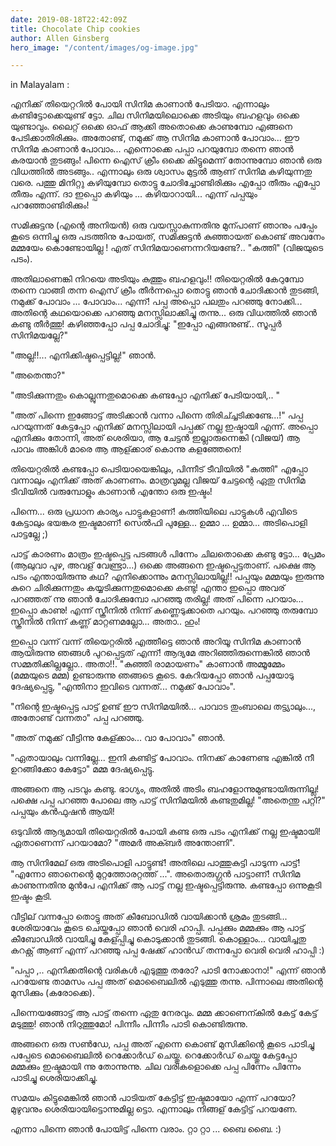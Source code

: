 ```yaml
---
date: 2019-08-18T22:42:09Z
title: Chocolate Chip cookies
author: Allen Ginsberg
hero_image: "/content/images/og-image.jpg"

---
```

in Malayalam :

എനിക്ക് തിയെറ്ററിൽ പോയി സിനിമ കാണാൻ പേടിയാ. എന്നാലും കണ്ടിട്ടോക്കെയുണ്ട് ട്ടോ. ചില സിനിമയിലൊക്കെ അടിയും ബഹളവും ഒക്കെ യുണ്ടാവും. ലൈറ്റ് ഒക്കെ ഓഫ് ആക്കി അതൊക്കെ കാണുമ്പോ എങ്ങനെ പേടിക്കാതിരിക്കും. അതോണ്ട്, നമുക്ക് ആ സിനിമ കാണാൻ പോവാം... ഈ സിനിമ കാണാൻ പോവാം... എന്നൊക്കെ പപ്പാ പറയുമ്പോ തന്നെ ഞാൻ കരയാൻ തുടങ്ങും! പിന്നെ ഐസ് ക്രീം ഒക്കെ കിട്ടുമെന്ന് തോന്നുമ്പോ ഞാൻ ഒരു വിധത്തിൽ അടങ്ങും.. എന്നാലും ഒരു ശ്വാസം മുട്ടൽ ആണ് സിനിമ കഴിയുന്നതു വരെ. പത്തു മിനിറ്റു കഴിയുമ്പോ തൊട്ടു ചോദിച്ചോണ്ടിരിക്കും എപ്പോ തീരും എപ്പോ തീരും എന്ന്. ദാ ഇപ്പൊ കഴിയും ... കഴിയാറായി... എന്ന് പപ്പയും പറഞ്ഞോണ്ടിരിക്കും!  

സമിക്കുട്ടനു (എന്റെ അനിയൻ) ഒരു വയസ്സാകുന്നതിനു മുന്പാണ് ഞാനും പപ്പേം കൂടെ ഒന്നിച്ചു ഒരു പടത്തിനു പോയത്, സമിക്കുട്ടൻ കുഞ്ഞായത് കൊണ്ട് അവനേം മമ്മയേം കൊണ്ടോയില്ല ! എത് സിനിമയാണെന്നറിയണ്ടേ?.. "കത്തി" (വിജയുടെ പടം).

അതിലാണെങ്കി നിറയെ അടിയും കുത്തും ബഹളവും!! തിയെറ്റരിൽ കേറുമ്പോ തന്നെ വാങ്ങി തന്ന ഐസ് ക്രീം തീർന്നപ്പൊ തൊട്ടു ഞാൻ ചോദിക്കാൻ തുടങ്ങി, നമുക്ക് പോവാം ... പോവാം... എന്ന്! പപ്പ അപ്പൊ പലതും പറഞ്ഞു നോക്കി... അതിന്റെ കഥയൊക്കെ പറഞ്ഞു മനസ്സിലാക്കിച്ചു തന്നു... ഒരു വിധത്തിൽ ഞാൻ കണ്ടു തീർത്തു! കഴിഞ്ഞപ്പോ പപ്പ ചോദിച്ചു: "ഇപ്പോ എങ്ങനുണ്ട്.. സൂപ്പർ സിനിമയല്ലേ?"

"അല്ല!!... എനിക്കിഷ്ടപ്പെട്ടില്ല!" ഞാൻ.

"അതെന്താ?"

"അടിക്കുന്നതും കൊല്ലുന്നതുമൊക്കെ കണ്ടപ്പോ എനിക്ക് പേടിയായി,.. "

"അത് പിന്നെ ഇങ്ങോട്ട് അടിക്കാൻ വന്നാ പിന്നെ തിരിച്ച്ചടിക്കണ്ടേ...!" പപ്പ പറയുന്നത് കേട്ടപ്പോ എനിക്ക് മനസ്സിലായി പപ്പക്ക് നല്ല ഇഷ്ടായി എന്ന്. അപ്പൊ എനിക്കും തോന്നി, അത് ശെരിയാ, ആ ചേട്ടൻ ഇല്ലാരുന്നെങ്കി (വിജയ്) ആ പാവം അങ്കിൾ മാരെ ആ ആള്ക്കാര് കൊന്നു കളഞ്ഞേനെ!

തിയെറ്റരിൽ കണ്ടപ്പോ പെടിയായെങ്കിലും, പിന്നീട് ടീവിയിൽ "കത്തി" എപ്പോ വന്നാലും എനിക്ക് അത് കാണണം. മാത്രവുമല്ല വിജയ് ചേട്ടന്റെ ഏതു സിനിമ ടീവിയിൽ വരുമ്പോളും കാണാൻ എന്തോ ഒരു ഇഷ്ടം!

പിന്നെ... ഒരു പ്രധാന കാര്യം പാട്ടുകളാണ്! കത്തിയിലെ പാട്ടുകൾ എവിടെ കേട്ടാലും ഭയങ്കര ഇഷ്ടമാണ്! സെൽഫി പുള്ളേ... ഉമ്മാ ... ഉമ്മാ... അടിപൊളി പാട്ടല്ലേ ;)

പാട്ട് കാരണം മാത്രം ഇഷ്ടപ്പെട്ട പടങ്ങൾ പിന്നേം ചിലതൊക്കെ കണ്ടു ട്ടോ... പ്രേമം (ആലുവാ പുഴ, അവള് വേണ്ട്രാ...) ഒക്കെ അങ്ങനെ ഇഷ്ടപ്പെട്ടതാണ്. പക്ഷെ ആ പടം എന്തായിരുന്നു കഥ? എനിക്കൊന്നും മനസ്സിലായില്ല!! പപ്പയും മമ്മയും ഇരുന്നു കുറെ ചിരിക്കുന്നതും കയ്യടിക്കുന്നതുമൊക്കെ കണ്ടു! എന്താ ഇപ്പൊ അവര് പറഞ്ഞത് ന്നു ഞാൻ ചോദിക്കുമ്പോ പറഞ്ഞു തരില്ല! അത് പിന്നെ പറയാം... ഇപ്പൊ കാണു! എന്ന് സ്ക്രീനിൽ നിന്ന് കണ്ണെടുക്കാതെ പറയും. പറഞ്ഞു തരുമ്പോ സ്ക്രീനിൽ നിന്ന് കണ്ണ് മാറ്റണമല്ലോ... അതാ.. ഹും!

ഇപ്പൊ വന്ന് വന്ന് തിയെറ്റരിൽ എത്തീട്ടെ ഞാൻ അറിയൂ സിനിമ കാണാൻ ആയിരുന്നു ഞങ്ങൾ പുറപ്പെട്ടത് എന്ന്! ആദ്യമേ അറിഞ്ഞിരുന്നെങ്കിൽ ഞാൻ സമ്മതിക്കില്ലല്ലോ.. അതാ!!. "കുഞ്ഞി രാമായണം" കാണാൻ അമ്മൂമ്മേം (മമ്മയുടെ മമ്മ) ഉണ്ടാരുന്നു ഞങ്ങടെ കൂടെ. കേറിയപ്പോ ഞാൻ പപ്പയോടു ദേഷ്യപ്പെട്ടു, "എന്തിനാ ഇവിടെ വന്നത്... നമുക്ക് പോവാം".

"നിന്റെ ഇഷ്ടപ്പെട്ട പാട്ട് ഉണ്ട് ഈ സിനിമയിൽ... പാവാട തുംബാലെ തട്ട്യാലും..., അതോണ്ട് വന്നതാ" പപ്പ പറഞ്ഞു.

"അത് നമുക്ക് വീട്ടിന്നു കേള്ക്കാം... വാ പോവാം" ഞാൻ.

"ഏതായാലും വന്നില്ലേ... ഇനി കണ്ടിട്ട് പോവാം. നിനക്ക് കാണേണ്ട എങ്കിൽ നീ ഉറങ്ങിക്കോ കേട്ടോ" മമ്മ ദേഷ്യപ്പെട്ടു.

അങ്ങനെ ആ പടവും കണ്ടു. ഭാഗ്യം, അതിൽ അടിം ബഹളോന്നുമുണ്ടായിരുന്നില്ല! പക്ഷെ പപ്പ പറഞ്ഞ പോലെ ആ പാട്ട് സിനിമയിൽ കണ്ടതുമില്ല! "അതെന്തു പറ്റി?" പപ്പയും കൻഫുഷൻ ആയി!

ഒടുവിൽ ആദ്യമായി തിയെറ്റരിൽ പോയി കണ്ട ഒരു പടം എനിക്ക് നല്ല ഇഷ്ടമായി! ഏതാണെന്ന് പറയാമോ? "അമർ അക്ബർ അന്തോണി".

ആ സിനിമേല് ഒരു അടിപൊളി പാട്ടുണ്ട്! അതിലെ പാത്തുകുട്ടി പാടുന്ന പാട്ട്! "എന്നോ ഞാനെന്റെ മുറ്റത്തോരറ്റത്ത് ...". അതൊരുഗ്ഗ്രൻ പാട്ടാണ്! സിനിമ കാണുന്നതിനു മുൻപേ എനിക്ക് ആ പാട്ട് നല്ല ഇഷ്ടപ്പെട്ടിരുന്നു. കണ്ടപ്പോ ഒന്നുകൂടി ഇഷ്ടം കൂടി.

വീട്ടില് വന്നപ്പോ തൊട്ടു അത് കീബോഡിൽ വായിക്കാൻ ശ്രമം തുടങ്ങി... ശേരിയാവേം കൂടെ ചെയ്തപ്പോ ഞാൻ വെരി ഹാപ്പി. പപ്പക്കും മമ്മക്കും ആ പാട്ട് കീബോഡിൽ വായിച്ചു കേള്പ്പിച്ചു കൊടുക്കാൻ തുടങ്ങി. കൊള്ളാം... വായിച്ചതു കറക്റ്റ് ആണ് എന്ന് പറഞ്ഞു പപ്പ ഷേക്ക് ഹാൻഡ് തന്നപ്പോ വെരി വെരി ഹാപ്പി :)

"പപ്പാ ,.. എനിക്കതിന്റെ വരികൾ എടുത്തു തരോ? പാടി നോക്കാനാ!" എന്ന് ഞാൻ പറയേണ്ട താമസം പപ്പ അത് മൊബൈലിൽ എടുത്തു തന്നു. പിന്നാലെ അതിന്റെ മുസിക്കും (കരോക്കെ).

 പിന്നെയങ്ങോട്ട് ആ പാട്ട് തന്നെ ഏതു നേരവും. മമ്മ ക്കാണെന്കിൽ കേട്ട് കേട്ട് മടുത്തു! ഞാൻ നിറുത്തുമോ! പിന്നീം പിന്നീം പാടി കൊണ്ടിരുന്നു.

അങ്ങനെ ഒരു സൺഡേ, പപ്പ അത് എന്നെ കൊണ്ട് മുസിക്കിന്റെ കൂടെ പാടിച്ചു പപ്പേടെ മൊബൈലിൽ റെക്കോർഡ് ചെയ്തു. റെക്കോർഡ് ചെയ്തു കേട്ടപ്പോ മമ്മക്കും ഇഷ്ടമായി ന്നു തോന്നുന്നു. ചില വരികളൊക്കെ പപ്പ പിന്നേം പിന്നേം പാടിച്ചു ശെരിയാക്കിച്ചു.

സമയം കിട്ടുമെങ്കിൽ ഞാൻ പാടിയത് കേട്ടിട്ട് ഇഷ്ടമായോ എന്ന് പറയോ? മുഴുവനും ശെരിയായിട്ടൊന്നുമില്ല ട്ടൊ. എന്നാലും നിങ്ങള് കേട്ടിട്ട് പറയണേ.

എന്നാ പിന്നെ ഞാൻ പോയിട്ട് പിന്നെ വരാം. റ്റാ റ്റാ ... ബൈ ബൈ. :)